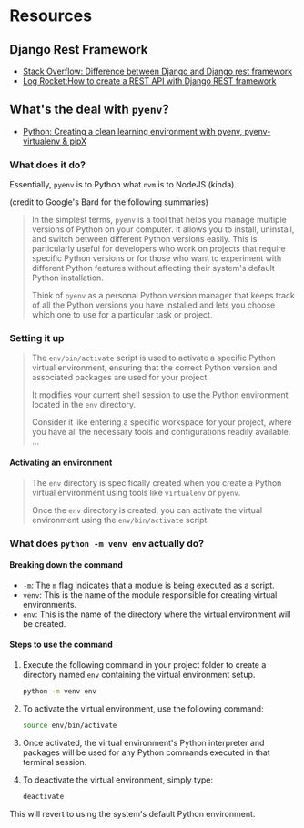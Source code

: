 # Resources

## Django Rest Framework

- [Stack Overflow: Difference between Django and Django rest framework](https://stackoverflow.com/a/68113903)
- [Log Rocket:How to create a REST API with Django REST framework](https://blog.logrocket.com/django-rest-framework-create-api/)

## What's the deal with `pyenv`?

- [Python: Creating a clean learning environment with pyenv, pyenv-virtualenv & pipX](https://towardsdatascience.com/python-how-to-create-a-clean-learning-environment-with-pyenv-pyenv-virtualenv-pipx-ed17fbd9b790)

### What does it do?

Essentially, `pyenv` is to Python what `nvm` is to NodeJS (kinda).

(credit to Google's Bard for the following summaries)

> In the simplest terms, `pyenv` is a tool that helps you manage multiple versions of Python on your computer. It allows you to install, uninstall, and switch between different Python versions easily. This is particularly useful for developers who work on projects that require specific Python versions or for those who want to experiment with different Python features without affecting their system's default Python installation.
>
> Think of `pyenv` as a personal Python version manager that keeps track of all the Python versions you have installed and lets you choose which one to use for a particular task or project.

### Setting it up

> The `env/bin/activate` script is used to activate a specific Python virtual environment, ensuring that the correct Python version and associated packages are used for your project.
>
> It modifies your current shell session to use the Python environment located in the `env` directory.
>
> Consider it like entering a specific workspace for your project, where you have all the necessary tools and configurations readily available.
> ...

#### Activating an environment

> The `env` directory is specifically created when you create a Python virtual environment using tools like `virtualenv` or `pyenv`.
>
> Once the `env` directory is created, you can activate the virtual environment using the `env/bin/activate` script.

### What does `python -m venv env` actually do?

#### Breaking down the command

- `-m`: The `m` flag indicates that a module is being executed as a script.
- `venv`: This is the name of the module responsible for creating virtual environments.
- `env`: This is the name of the directory where the virtual environment will be created.

#### Steps to use the command

1. Execute the following command in your project folder to create a directory named `env` containing the virtual environment setup.

    ```bash
    python -m venv env
    ```

2. To activate the virtual environment, use the following command:

    ```bash
    source env/bin/activate
    ```

3. Once activated, the virtual environment's Python interpreter and packages will be used for any Python commands executed in that terminal session.
4. To deactivate the virtual environment, simply type:

    ```bash
    deactivate
    ```

This will revert to using the system's default Python environment.
